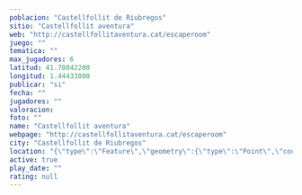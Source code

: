 ```yaml
---
poblacion: "Castellfollit de Riubregos"
sitio: "Castellfollit aventura"
web: "http://castellfollitaventura.cat/escaperoom"
juego: ""
tematica: ""
max_jugadores: 6
latitud: 41.78042200
longitud: 1.44433800
publicar: "si"
fecha: ""
jugadores: ""
valoracion: 
foto: ""
name: "Castellfollit aventura"
webpage: "http://castellfollitaventura.cat/escaperoom"
city: "Castellfollit de Riubregos"
location: "{\"type\":\"Feature\",\"geometry\":{\"type\":\"Point\",\"coordinates\":[1.444338,41.780422]}}"
active: true
play_date: ""
rating: null
---
```

